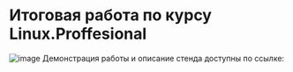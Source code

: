 # Итоговая работа по курсу Linux.Proffesional
![image](https://github.com/unadmit/otus-linux-pro-final/assets/122820579/c26bbbca-1835-4f55-be4d-27ae03af32c2)
Демонстрация работы и описание стенда доступны по ссылке:

